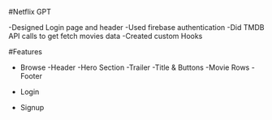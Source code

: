 #Netflix GPT

-Designed Login page and header
-Used firebase authentication
-Did TMDB API calls to get fetch movies data
-Created custom Hooks 


#Features

- Browse
    -Header
    -Hero Section
        -Trailer
        -Title & Buttons
        -Movie Rows
    -Footer

- Login
- Signup
    
